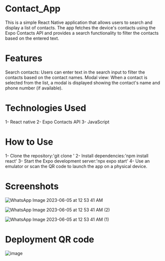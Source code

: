 # Contact_App
This is a simple React Native application that allows users to search and display a list of contacts. The app fetches the device's contacts using the Expo Contacts API and provides a search functionality to filter the contacts based on the entered text.

# Features
Search contacts: Users can enter text in the search input to filter the contacts based on the contact names.
Modal view: When a contact is selected from the list, a modal is displayed showing the contact's name and phone number (if available).

# Technologies Used
1- React native
2- Expo Contacts API
3- JavaScript

# How to Use
1- Clone the repository:'git clone <repository-url>'
2- Install dependencies:'npm install react'
3- Start the Expo development server:'npx expo start'
4- Use an emulator or scan the QR code to launch the app on a physical device.

  # Screenshots
  
  ![WhatsApp Image 2023-06-05 at 12 53 41 AM](https://github.com/razahamid91/Contact_App/assets/74106196/441a1f23-4028-48f7-8868-8e68bfb0766e)

![WhatsApp Image 2023-06-05 at 12 53 41 AM (2)](https://github.com/razahamid91/Contact_App/assets/74106196/4a2d641f-72ea-4e75-847d-84aad69efa9b)
  
  ![WhatsApp Image 2023-06-05 at 12 53 41 AM (1)](https://github.com/razahamid91/Contact_App/assets/74106196/ce0efb5c-ee68-45d1-9aa3-ad80386e0967)
  
 
  # Deployment QR code 
  
![image](https://github.com/razahamid91/Contact_App/assets/74106196/d0c1d728-482f-4536-8389-c02feef2a70f)
